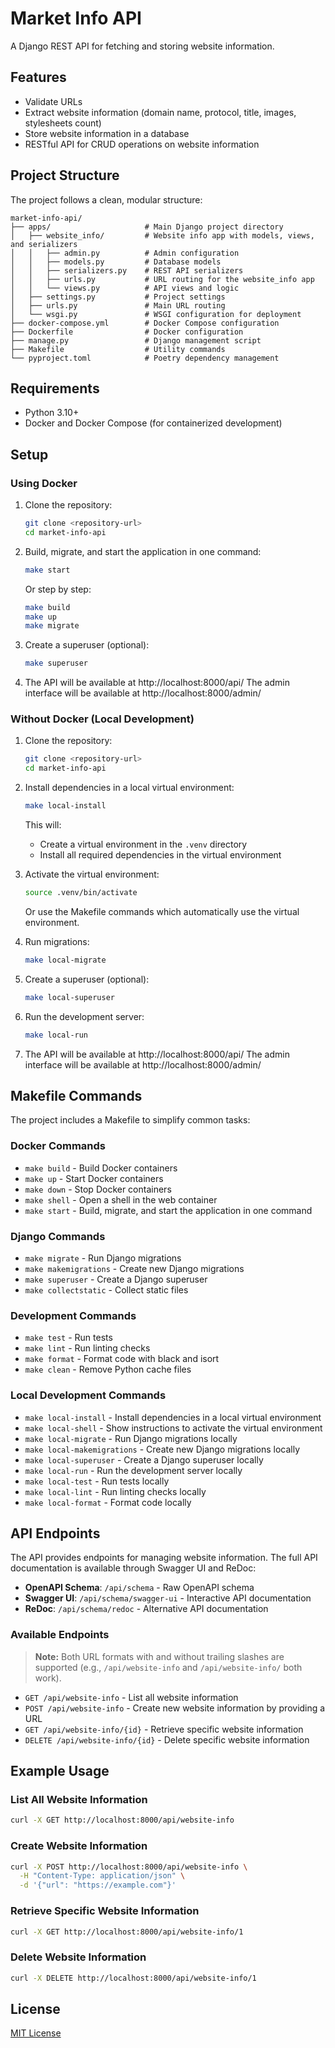 # Market Info API

A Django REST API for fetching and storing website information.

## Features

- Validate URLs
- Extract website information (domain name, protocol, title, images, stylesheets count)
- Store website information in a database
- RESTful API for CRUD operations on website information

## Project Structure

The project follows a clean, modular structure:

```
market-info-api/
├── apps/                     # Main Django project directory
│   ├── website_info/         # Website info app with models, views, and serializers
│   │   ├── admin.py          # Admin configuration
│   │   ├── models.py         # Database models
│   │   ├── serializers.py    # REST API serializers
│   │   ├── urls.py           # URL routing for the website_info app
│   │   └── views.py          # API views and logic
│   ├── settings.py           # Project settings
│   ├── urls.py               # Main URL routing
│   └── wsgi.py               # WSGI configuration for deployment
├── docker-compose.yml        # Docker Compose configuration
├── Dockerfile                # Docker configuration
├── manage.py                 # Django management script
├── Makefile                  # Utility commands
└── pyproject.toml            # Poetry dependency management
```

## Requirements

- Python 3.10+
- Docker and Docker Compose (for containerized development)

## Setup

### Using Docker

1. Clone the repository:
   ```bash
   git clone <repository-url>
   cd market-info-api
   ```

2. Build, migrate, and start the application in one command:
   ```bash
   make start
   ```

   Or step by step:
   ```bash
   make build
   make up
   make migrate
   ```

3. Create a superuser (optional):
   ```bash
   make superuser
   ```

4. The API will be available at http://localhost:8000/api/
   The admin interface will be available at http://localhost:8000/admin/

### Without Docker (Local Development)

1. Clone the repository:
   ```bash
   git clone <repository-url>
   cd market-info-api
   ```

2. Install dependencies in a local virtual environment:
   ```bash
   make local-install
   ```
   This will:
   - Create a virtual environment in the `.venv` directory
   - Install all required dependencies in the virtual environment

3. Activate the virtual environment:
   ```bash
   source .venv/bin/activate
   ```
   
   Or use the Makefile commands which automatically use the virtual environment.

4. Run migrations:
   ```bash
   make local-migrate
   ```

5. Create a superuser (optional):
   ```bash
   make local-superuser
   ```

6. Run the development server:
   ```bash
   make local-run
   ```

7. The API will be available at http://localhost:8000/api/
   The admin interface will be available at http://localhost:8000/admin/

## Makefile Commands

The project includes a Makefile to simplify common tasks:

### Docker Commands
- `make build` - Build Docker containers
- `make up` - Start Docker containers
- `make down` - Stop Docker containers
- `make shell` - Open a shell in the web container
- `make start` - Build, migrate, and start the application in one command

### Django Commands
- `make migrate` - Run Django migrations
- `make makemigrations` - Create new Django migrations
- `make superuser` - Create a Django superuser
- `make collectstatic` - Collect static files

### Development Commands
- `make test` - Run tests
- `make lint` - Run linting checks
- `make format` - Format code with black and isort
- `make clean` - Remove Python cache files

### Local Development Commands
- `make local-install` - Install dependencies in a local virtual environment
- `make local-shell` - Show instructions to activate the virtual environment
- `make local-migrate` - Run Django migrations locally
- `make local-makemigrations` - Create new Django migrations locally
- `make local-superuser` - Create a Django superuser locally
- `make local-run` - Run the development server locally
- `make local-test` - Run tests locally
- `make local-lint` - Run linting checks locally
- `make local-format` - Format code locally

## API Endpoints

The API provides endpoints for managing website information. The full API documentation is available through Swagger UI and ReDoc:

- **OpenAPI Schema**: `/api/schema` - Raw OpenAPI schema
- **Swagger UI**: `/api/schema/swagger-ui` - Interactive API documentation
- **ReDoc**: `/api/schema/redoc` - Alternative API documentation

### Available Endpoints

> **Note:** Both URL formats with and without trailing slashes are supported (e.g., `/api/website-info` and `/api/website-info/` both work).

- `GET /api/website-info` - List all website information
- `POST /api/website-info` - Create new website information by providing a URL
- `GET /api/website-info/{id}` - Retrieve specific website information
- `DELETE /api/website-info/{id}` - Delete specific website information

## Example Usage

### List All Website Information

```bash
curl -X GET http://localhost:8000/api/website-info
```

### Create Website Information

```bash
curl -X POST http://localhost:8000/api/website-info \
  -H "Content-Type: application/json" \
  -d '{"url": "https://example.com"}'
```

### Retrieve Specific Website Information

```bash
curl -X GET http://localhost:8000/api/website-info/1
```

### Delete Website Information

```bash
curl -X DELETE http://localhost:8000/api/website-info/1
```

## License

[MIT License](LICENSE)
